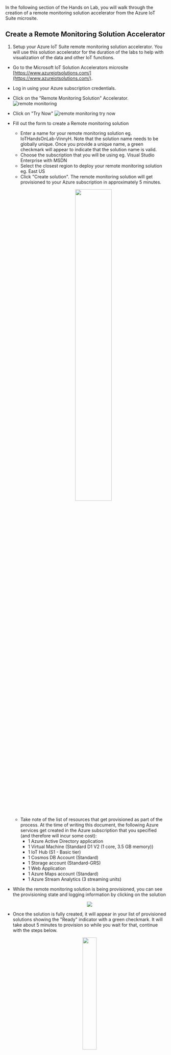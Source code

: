 In the following section of the Hands on Lab, you will walk through the creation of a remote monitoring solution accelerator from the Azure IoT Suite microsite. 

## Create a Remote Monitoring Solution Accelerator
1. Setup your Azure IoT Suite remote monitoring solution accelerator. You will use this solution accelerator for the duration of the labs to help with visualization of the data and other IoT functions. 
  - Go to the Microsoft IoT Solution Accelerators microsite [https://www.azureiotsolutions.com/](https://www.azureiotsolutions.com/).
  - Log in using your Azure subscription credentials. 
  - Click on the "Remote Monitoring Solution" Accelerator.
        ![remote monitoring](/HOL/IOTHubPiHackathon/images/selectRMS.png)
  - Click on "Try Now"
        ![remote monitoring try now](/HOL/IOTHubPiHackathon/images/RemoteMonitoringTryNow.png)
  - Fill out the form to create a Remote monitoring solution
    - Enter a name for your remote monitoring solution eg. IoTHandsOnLab-VinnyH. Note that the solution name needs to be globally unique. Once you provide a unique name, a green checkmark will appear to indicate that the solution name is valid. 
    - Choose the subscription that you will be using eg. Visual Studio Enterprise with MSDN
    - Select the closest region to deploy your remote monitoring solution eg. East US
    - Click "Create solution". The remote monitoring solution will get provisioned to your Azure subscription in approximately 5 minutes. 
       <p align="center">
         <img src="/HOL/IOTHubPiHackathon/images/RMPCS.jpg" width="50%" height="50%" /> 
      </p>
    - Take note of the list of resources that get provisioned as part of the process. At the time of writing this document, the following Azure services get created in the Azure subscription that you specified (and therefore will incur some cost):
      - 1 Azure Active Directory application
      - 1 Virtual Machine (Standard D1 V2 (1 core, 3.5 GB memory))
      - 1 IoT Hub (S1 - Basic tier)
      - 1 Cosmos DB Account (Standard)
      - 1 Storage account (Standard-GRS)
      - 1 Web Application 
      - 1 Azure Maps account (Standard)
      - 1 Azure Stream Analytics (3 streaming units)

   - While the remote monitoring solution is being provisioned, you can see the provisioning state and logging information by clicking on the solution 
      <p align="center">
         <img src="/HOL/IOTHubPiHackathon/images/ProvisioningState.jpg" /> 
      </p>
   - Once the solution is fully created, it will appear in your list of provisioned solutions showing the "Ready" indicator with a green checkmark. It will take about 5 minutes to provision so while you wait for that, continue with the steps below. 
      <p align="center">
         <img src="/HOL/IOTHubPiHackathon/images/SolutionReady.jpg" width="30%" height="30%" /> 
      </p>

## Obtain Your IoT Hub Primary Key Connection String

1. Open the [Azure Portal](https://portal.azure.com/) tab and navigate to your IoT Hub service that you deployed as part of the remote monitoring solution
  - Click the *resource group* icon -> click the name of your remote monitoring solution -> click the IoT Hub service that was created when you provisioned the remote monitoring solution. 
      <p align="center">
         <img src="/HOL/IOTHubPiHackathon/images/IoTHubKeys1.jpg" /> 
      </p>
2. Obtain the "Connection string - primary key" for your IoT Hub. <BR>
This is the shared access key that you will use to connect your device to the IoT Hub. The key provides the device with all permissions - registryWrite, ServiceConnect and DeviceConnect. Details on the permissions are available [here](https://docs.microsoft.com/en-us/azure/iot-hub/iot-hub-devguide-security#iot-hub-permissions)
  - Click on the "Shared access policies".
  - Click on the "iothubowner" policy.
  - Copy the primary key connection string. Take note of the primary key connection string for later. You can use the following template to capture all the required variables for this lab: [IoT HOL - Lab Parameters.xlsx](/HOL/IOTHubPiHackathon/IoTHOL-LabParameters.xlsx)
      <p align="center">
         <img src="/HOL/IOTHubPiHackathon/images/IoTHubKeys2.jpg" /> 
      </p>

## Create Consumer Groups
Consumer groups are a key element in Azure event ingestion services that allow consuming applications with a separate view of the event stream. Each consuming application can use the groups to read the streaming data independently at their own pace and with their own offet. These consumer groups will be created in advance but will be used later in this lab.
1. Under the "Messaging" subsection, select "Endpoints"
2. Click on the "Events" endpoint
3. In the blade that appears on the right, add the following consumer groups.  If multiple people are connecting to the same IoT Hub, append your initials to each of the consumer group names so that each person gets their own groups.
  - "deviceexplorer"
  - "asa"
  4. Click save in the top left hand corner of the blade.
      <p align="center">
         <img src="/HOL/IOTHubPiHackathon/images/consumerGroups.jpg" /> 
      </p>

## Create Your Device in the Remote Monitoring Solution Accelerator
1. Go back to the Azure IoT Suite microsite tab. Your solution accelerator should be provisioned now. Click the "Launch" button on the newly provisioned remote monitoring solution. This will open up a new browser tab to your remote monitoring solution dashboard.
      <p align="center">
         <img src="/HOL/IOTHubPiHackathon/images/SolutionReady.jpg" width="30%" height="30%" /> 
      </p>
2. Click the "Sign In" button.
      <p align="center">
         <img src="/HOL/IOTHubPiHackathon/images/RMSignIn.jpg" width="50%" height="50%"/> 
      </p>
3. If the following page requires you to accept the terms and conditions, click "Accept". 
4. You will now have access to your created remote monitoring solution accelerator. Feel free to browse around and review the features available in the solution accelerator. 
      <p align="center">
         <img src="/HOL/IOTHubPiHackathon/images/RMDashboard.jpg"/> 
      </p>

5. Create a new custom device within the IoT Solution Accelerator. 
  - At the top left of the portal in the navigation bar, click the "Devices" button. 
      <p align="center">
         <img src="/HOL/IOTHubPiHackathon/images/RMDashboardwArrow.jpg"/> 
      </p>
  - Click the '+ New Device' button in the top right corner
  - Under device type, select physical. The custom device that you will add is the physical Raspberry Pi. 
      <p align="center">
         <img src="/HOL/IOTHubPiHackathon/images/AddNewCustomDevice.jpg"/> 
      </p>
  - Under Device ID, create a custom Device ID. Enter in a device ID eg. MyRaspberryPi. 
  
  - Leave the Authentication Type as Symmetric Key.<BR>
  (Note: Communication between IoT devices and the IoT Hub can be secured using two methods. In these labs, we will use SAS based tokens but a higher level of security can be provided through the use of X.509 based certificates. See the following for best practices on securing your [IoT Architecture] (https://docs.microsoft.com/en-us/azure/iot-hub/iot-hub-security-deployment).
  
  - Select Auto Generate Keys under "Authentication Key".
  
  - Click "Apply".
      <p align="center">
         <img src="/HOL/IOTHubPiHackathon/images/CustomDeviceParams.jpg"/> 
      </p>
     
  - Take note of your Device ID, as you will need this later. Feel free to use the parameters template provided earlier.
  - Click "Close"
      
  - As a final step in this part of the lab, you will add a tag that will be used by the app backend to define a property on the device. This tag will be a high temperature limit that will serve as a high temperature threshold that will trigger a message to be sent to your to your physical device later in the lab. 
    - Click the checkbox of the physical device you created. 
    - Click the "Jobs" button.
    <p align="center">
       <img src="/HOL/IOTHubPiHackathon/images/twinTag1.jpg" /> 
    </p>
    
    - Keep the "Tag" radio button selected under the "Select job" header.
    - Provide the job a name. eg. SetHighTemp
    - Click "+ Add Tag".
    
    - Add a new parameter "HighTemperatureLimit" under the "KEY" header.  Set the value to 40 and make it of data type "Number".
    
    - Click " Apply ".
    
    <p align="center">
      <img src="/HOL/IOTHubPiHackathon/images/twinTag2.jpg" width="70%" height="70%" /> 
    </p>

Congratulations! You have successfully spun up your Solution Accelerator and created a new custom device that you will configure in the next section of the labs! 

[Next lab - 3 Connect your Raspberry Pi to IoT Hub](/HOL/IOTHubPiHackathon/3)

[Back to Main HOL Instructions](/HOL/IOTHubPiHackathon/README.md)

